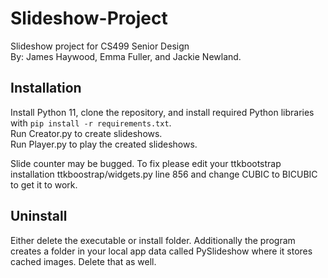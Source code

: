 # Slideshow-Project
Slideshow project for CS499 Senior Design  
By: James Haywood, Emma Fuller, and Jackie Newland.  

## Installation
Install Python 11, clone the repository, and install required Python libraries with ```pip install -r requirements.txt```.  
Run Creator.py to create slideshows.  
Run Player.py to play the created slideshows.

Slide counter may be bugged. To fix please edit your ttkbootstrap installation ttkboostrap/widgets.py line 856 and change CUBIC to BICUBIC to get it to work.


## Uninstall
Either delete the executable or install folder. Additionally the program creates a folder in your local app data called PySlideshow where it stores cached images. Delete that as well.
